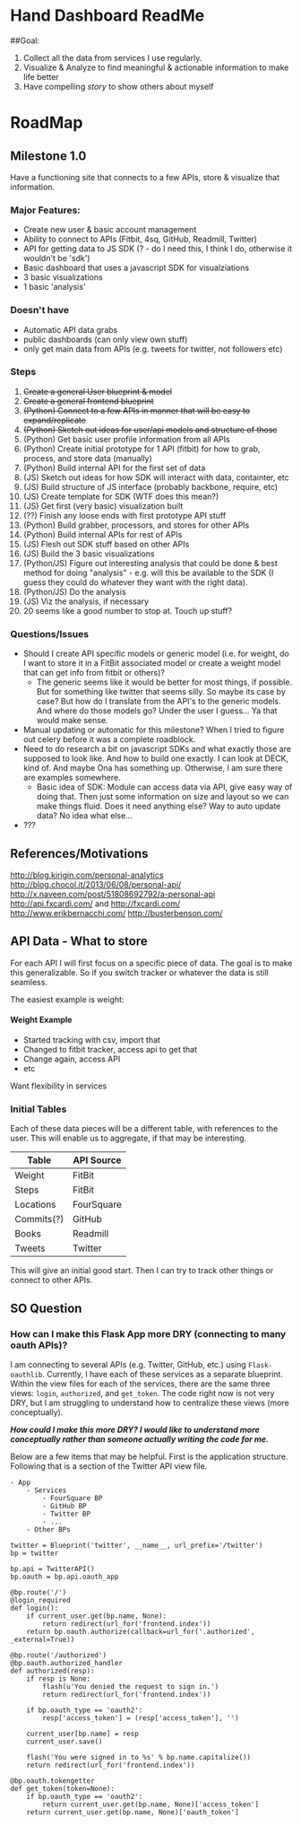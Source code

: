 
# Hand Dashboard ReadMe

##Goal:

1. Collect all the data from services I use regularly. 
2. Visualize & Analyze to find meaningful & actionable information to make life better
3. Have compelling *story* to show others about myself


# RoadMap
 
## Milestone 1.0

Have a functioning site that connects to a few APIs, store & visualize that information. 

### Major Features:

* Create new user & basic account management
* Ability to connect to APIs (Fitbit, 4sq, GitHub, Readmill, Twitter)
* API for getting data to JS SDK (? - do I need this, I think I do, otherwise it wouldn't be 'sdk')
* Basic dashboard that uses a javascript SDK for visualziations
* 3 basic visualizations
* 1 basic 'analysis'

### Doesn't have

* Automatic API data grabs
* public dashboards (can only view own stuff)
* only get main data from APIs (e.g. tweets for twitter, not followers etc)

### Steps

1. ~~Create a general User blueprint & model~~
2. ~~Create a general frontend blueprint~~
3. ~~(Python) Connect to a few APIs in manner that will be easy to expand/replicate~~
4. ~~(Python) Sketch out ideas for user/api models and structure of those~~
5. (Python) Get basic user profile information from all APIs
6. (Python) Create initial prototype for 1 API (fitbit) for how to grab, process, and store data (manually)
7. (Python) Build internal API for the first set of data
8. (JS) Sketch out ideas for how SDK will interact with data, containter, etc
9. (JS) Build structure of JS interface (probably backbone, require, etc)
10. (JS) Create template for SDK (WTF does this mean?) 
11. (JS) Get first (very basic) visualization built
12. (??) Finish any loose ends with first prototype API stuff
13. (Python) Build grabber, processors, and stores for other APIs
14. (Python) Build internal APIs for rest of APIs
15. (JS) Flesh out SDK stuff based on other APIs
16. (JS) Build the 3 basic visualizations
17. (Python/JS) Figure out interesting analysis that could be done & best method for doing "analysis" - e.g. will this be available to the SDK (I guess they could do whatever they want with the right data).
18. (Python/JS) Do the analysis
19. (JS) Viz the analysis, if necessary
20. 20 seems like a good number to stop at. Touch up stuff?

### Questions/Issues

* Should I create API specific models or generic model (i.e. for weight, do I want to store it in a FitBit associated model or create a weight model that can get info from fitbit or others)?
    * The generic seems like it would be better for most things, if possible. But for something like twitter that seems silly. So maybe its case by case? But how do I translate from the API's to the generic models. And where do those models go? Under the user I guess... Ya that would make sense.
* Manual updating or automatic for this milestone? When I tried to figure out celery before it was a complete roadblock.
* Need to do research a bit on javascript SDKs and what exactly those are supposed to look like. And how to build one exactly. I can look at DECK, kind of. And maybe Ona has something up. Otherwise, I am sure there are examples somewhere. 
    * Basic idea of SDK: Module can access data via API, give easy way of doing that. Then just some information on size and layout so we can make things fluid. Does it need anything else? Way to auto update data? No idea what else...
* ???

## References/Motivations

http://blog.kirigin.com/personal-analytics
http://blog.chocol.it/2013/06/08/personal-api/
http://x.naveen.com/post/51808692792/a-personal-api
http://api.fxcardi.com/ and http://fxcardi.com/
http://www.erikbernacchi.com/
http://busterbenson.com/

## API Data - What to store

For each API I will first focus on a specific piece of data. The goal is to make this generalizable. So if you switch tracker or whatever the data is still seamless.

The easiest example is weight:

#### Weight Example

* Started tracking with csv, import that
* Changed to fitbit tracker, access api to get that
* Change again, access API
* etc

Want flexibility in services

### Initial Tables

Each of these data pieces will be a different table, with references to the user. This will enable us to aggregate, if that may be interesting. 

| Table      | API Source |
|---|---|
| Weight     | FitBit     |
| Steps      | FitBit     |
| Locations  | FourSquare |
| Commits(?) | GitHub     |
| Books      | Readmill   |
| Tweets     | Twitter    |

This will give an initial good start. Then I can try to track other things or connect to other APIs.

## SO Question 

### How can I make this Flask App more DRY (connecting to many oauth APIs)?

I am connecting to several APIs (e.g. Twitter, GitHub, etc.) using `Flask-oauthlib`. Currently, I have each of these services as a separate blueprint. Within the view files for each of the services, there are the same three views: `login`, `authorized`, and `get_token`. The code right now is not very DRY, but I am struggling to understand how to centralize these views (more conceptually).

***How could I make this more DRY? I would like to understand more conceptually rather than someone actually writing the code for me.***

Below are a few items that may be helpful. First is the application structure. Following that is a section of the Twitter API view file.

```
- App
    - Services
        - FourSquare BP
        - GitHub BP
        - Twitter BP
        - ...
    - Other BPs

```


```
twitter = Blueprint('twitter', __name__, url_prefix='/twitter')
bp = twitter

bp.api = TwitterAPI()
bp.oauth = bp.api.oauth_app

@bp.route('/')
@login_required
def login():
    if current_user.get(bp.name, None):
        return redirect(url_for('frontend.index'))
    return bp.oauth.authorize(callback=url_for('.authorized', _external=True))

@bp.route('/authorized')
@bp.oauth.authorized_handler
def authorized(resp):
    if resp is None:
        flash(u'You denied the request to sign in.')
        return redirect(url_for('frontend.index'))
        
    if bp.oauth_type == 'oauth2':
        resp['access_token'] = (resp['access_token'], '') 

    current_user[bp.name] = resp
    current_user.save()

    flash('You were signed in to %s' % bp.name.capitalize())
    return redirect(url_for('frontend.index'))

@bp.oauth.tokengetter
def get_token(token=None):
    if bp.oauth_type == 'oauth2':
        return current_user.get(bp.name, None)['access_token']
    return current_user.get(bp.name, None)['oauth_token']
```
